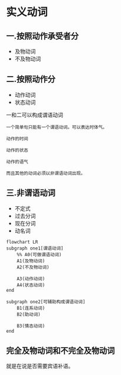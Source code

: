 

# 实义动词
## 一.按照动作承受者分
- 及物动词
- 不及物动词

## 二.按照动作分
- 动作动词
- 状态动词


一和二可以构成谓语动词
```
一个简单句只能有一个谓语动词。可以表达时体气。

动作的时间

动作的状态

动作的语气

而且其他的动词必须以非谓语动词出现。
```

## 三.非谓语动词
- 不定式
- 过去分词
- 现在分词
- 动名词

```mermaid
flowchart LR
subgraph one1[谓语动词]
    %% A0(可做谓语动词)
    A1(及物动词)
    A2(不及物动词)

    A3(动作动词)
    A4(状态动词)
end

subgraph one2[可辅助构成谓语动词]
    B1(连系动词)
    B2(助动词)

    B3(情态动词)
end
```

## 完全及物动词和不完全及物动词
就是在说是否需要宾语补语。